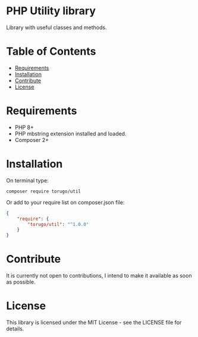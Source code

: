 # PHP Utility library <!-- omit in toc -->

Library with useful classes and methods.

# Table of Contents <!-- omit in toc -->

- [Requirements](#requirements)
- [Installation](#installation)
- [Contribute](#contribute)
- [License](#license)

# Requirements

- PHP 8+
- PHP mbstring extension installed and loaded.
- Composer 2+


# Installation

On terminal type:

```shell
composer require torugo/util
```

Or add to your require list on composer.json file:

```json
{
    "require": {
        "torugo/util": "^1.0.0"
    }
}
```

# Contribute

It is currently not open to contributions, I intend to make it available as soon as possible.

# License

This library is licensed under the MIT License - see the LICENSE file for details.
